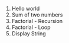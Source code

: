 1. Hello world
2. Sum of two numbers
3. Factorial - Recursion
4. Factorial - Loop
5. Display String
